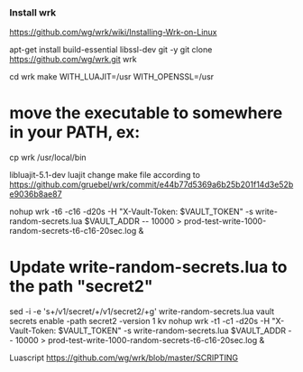 
### Install wrk
https://github.com/wg/wrk/wiki/Installing-Wrk-on-Linux

apt-get install build-essential libssl-dev git -y 
git clone https://github.com/wg/wrk.git wrk

cd wrk
make WITH_LUAJIT=/usr WITH_OPENSSL=/usr
# move the executable to somewhere in your PATH, ex:
cp wrk /usr/local/bin


libluajit-5.1-dev   luajit
change make file according to https://github.com/gruebel/wrk/commit/e44b77d5369a6b25b201f14d3e52be9036b8ae87

nohup wrk -t6 -c16 -d20s -H "X-Vault-Token: $VAULT_TOKEN" -s write-random-secrets.lua $VAULT_ADDR -- 10000 > prod-test-write-1000-random-secrets-t6-c16-20sec.log &


# Update write-random-secrets.lua to the path "secret2"
sed -i -e 's+/v1/secret/+/v1/secret2/+g' write-random-secrets.lua
vault secrets enable -path secret2 -version 1 kv
nohup wrk -t1 -c1 -d20s -H "X-Vault-Token: $VAULT_TOKEN" -s write-random-secrets.lua $VAULT_ADDR -- 10000 > prod-test-write-1000-random-secrets-t6-c16-20sec.log &

Luascript
https://github.com/wg/wrk/blob/master/SCRIPTING